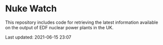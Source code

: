 # Nuke Watch

This repository includes code for retrieving the latest information available on the output of EDF nuclear power plants in the UK.

Last updated: 2021-06-15 23:07
